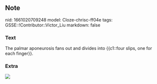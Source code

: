 ## Note
nid: 1661020709248
model: Cloze-chrisc-ff04e
tags: GSSE::!Contributor::Victor_Liu
markdown: false

### Text
The palmar aponeurosis fans out and divides into {{c1::four slips, one for each finger}}.

### Extra
<img src="paste-5c277108821ba2a3fd83dd8c7b805b5abaf16955.jpg">
